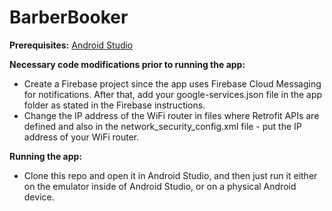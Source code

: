 <h1>BarberBooker</h1>

<b>Prerequisites:</b>
  <a href="https://developer.android.com/studio?gad_source=1&gclid=Cj0KCQjwzva1BhD3ARIsADQuPnVLDl7pvuZJGha9hwxGW4PFWbt7xTapJh_SwvthThDybV_IxZaGPHwaAq78EALw_wcB&gclsrc=aw.ds">Android Studio</a>

<b>Necessary code modifications prior to running the app:</b>
<ul>
  <li>Create a Firebase project since the app uses Firebase Cloud Messaging for notifications. After that, add your google-services.json file in the app folder as stated in the Firebase instructions.</li>
  <li>Change the IP address of the WiFi router in files where Retrofit APIs are defined and also in the network_security_config.xml file - put the IP address of your WiFi router.</li>
</ul>


<b>Running the app:</b>
  <ul>
    <li>Clone this repo and open it in Android Studio, and then just run it either on the emulator inside of Android Studio, or on a physical Android device.</li>
  </ul>
